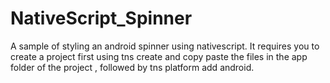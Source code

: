 # NativeScript_Spinner
A sample of styling an android spinner using nativescript.
It requires you to create a project first using tns create and copy paste the files in the app folder of the project , followed by tns platform add android.
